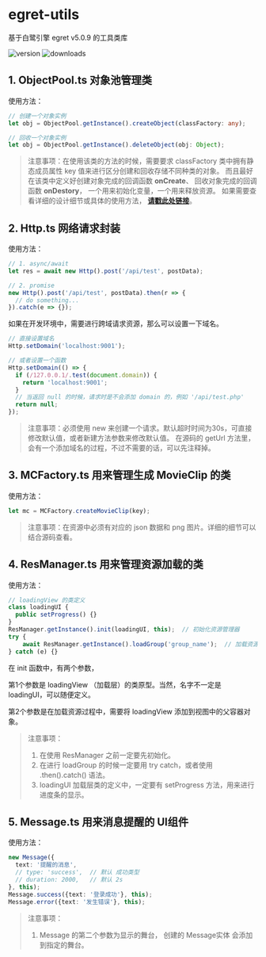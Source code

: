 # egret-utils
基于白鹭引擎 egret v5.0.9 的工具类库

<p>
  <span>
    <img src="https://img.shields.io/badge/version-1.0.7-green.svg" alt="version">
  </span>
  <span>
    <img src="https://img.shields.io/badge/downloads-20k-blue.svg" alt="downloads">
  </span>
</p>





## 1. ObjectPool.ts 对象池管理类
使用方法：

```typescript
// 创建一个对象实例
let obj = ObjectPool.getInstance().createObject(classFactory: any);

// 回收一个对象实例
let obj = ObjectPool.getInstance().deleteObject(obj: Object);
```

> 注意事项：在使用该类的方法的时候，需要要求 classFactory 类中拥有静态成员属性 key 值来进行区分创建和回收存储不同种类的对象。
> 而且最好在该类中定义好创建对象完成的回调函数 **onCreate**、
> 回收对象完成的回调函数 **onDestory**，
> 一个用来初始化变量，一个用来释放资源。
> 如果需要查看详细的设计细节或具体的使用方法，
> [**请戳此处链接**](http://a8ccce0e.wiz03.com/share/s/2EPcUe16jknd21LCSr0jir5o1Uo2SA2TUQKH2PyOcZ0XXImI)。





## 2. Http.ts 网络请求封装
使用方法：

```typescript
// 1. async/await
let res = await new Http().post('/api/test', postData);

// 2. promise
new Http().post('/api/test', postData).then(r => {
  // do something...
}).catch(e => {});
```

如果在开发环境中，需要进行跨域请求资源，那么可以设置一下域名。

```typescript
// 直接设置域名
Http.setDomain('localhost:9001');

// 或者设置一个函数
Http.setDomain(() => {
  if (/127.0.0.1/.test(document.domain)) {
    return 'localhost:9001';
  }
  // 当返回 null 的时候，请求时是不会添加 domain 的，例如 '/api/test.php'
  return null;
});
```

> 注意事项：必须使用 new 来创建一个请求。默认超时时间为30s，可直接修改默认值，或者新建方法参数来修改默认值。
> 在源码的 getUrl 方法里，会有一个添加域名的过程，不过不需要的话，可以先注释掉。





## 3. MCFactory.ts 用来管理生成 MovieClip 的类
使用方法：

```typescript
let mc = MCFactory.createMovieClip(key);
```

> 注意事项：在资源中必须有对应的 json 数据和 png 图片。详细的细节可以结合源码查看。





## 4. ResManager.ts 用来管理资源加载的类
使用方法：

```typescript
// loadingView 的类定义
class loadingUI {
  public setProgress() {}
}
ResManager.getInstance().init(loadingUI, this);  // 初始化资源管理器
try {
    await ResManager.getInstance().loadGroup('group_name');  // 加载资源组
} catch (e) {}
```

在 init 函数中，有两个参数，

第1个参数是 loadingView （加载层）的类原型。当然，名字不一定是 loadingUI，可以随便定义。

第2个参数是在加载资源过程中，需要将 loadingView 添加到视图中的父容器对象。

> 注意事项：
> 1. 在使用 ResManager 之前一定要先初始化。
> 2. 在进行 loadGroup 的时候一定要用 try catch，或者使用 .then().catch() 语法。
> 3. loadingUI 加载层类的定义中，一定要有 setProgress 方法，用来进行进度条的显示。





## 5. Message.ts 用来消息提醒的 UI组件
使用方法：

```typescript
new Message({
  text: '提醒的消息',
  // type: 'success',  // 默认 成功类型
  // duration: 2000,   // 默认 2s
}, this);
Message.success({text: '登录成功'}, this);
Message.error({text: '发生错误'}, this);
```

> 注意事项：
> 1. Message 的第二个参数为显示的舞台，
> 创建的 Message实体 会添加到指定的舞台。










